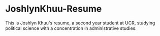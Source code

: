 # JoshlynKhuu-Resume
This is Joshlyn Khuu's resume, a second year student at UCR, studying political science with a concentration in administrative studies. 
